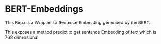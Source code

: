 # BERT-Embeddings
This Repo is a Wrapper to Sentence Embedding generated by the BERT. 

This exposes a method predict to get sentence Embedding of text which is 768 dimensional.
